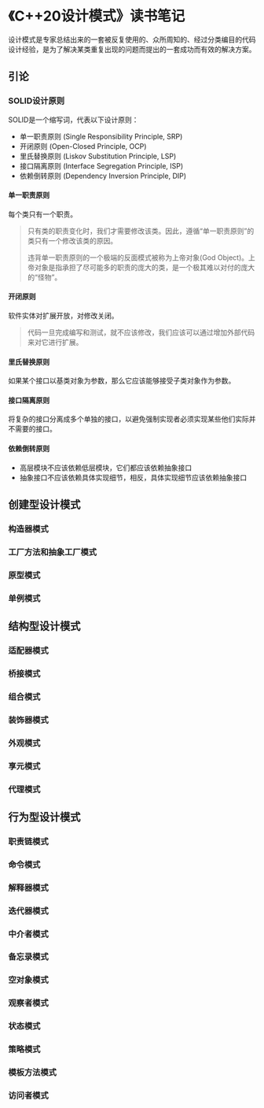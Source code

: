 # 《C++20设计模式》读书笔记

设计模式是专家总结出来的一套被反复使用的、众所周知的、经过分类编目的代码设计经验，是为了解决某类重复出现的问题而提出的一套成功而有效的解决方案。

## 引论

### SOLID设计原则

SOLID是一个缩写词，代表以下设计原则：

- 单一职责原则 (Single Responsibility Principle, SRP)
- 开闭原则 (Open-Closed Principle, OCP)
- 里氏替换原则 (Liskov Substitution Principle, LSP)
- 接口隔离原则 (Interface Segregation Principle, ISP)
- 依赖倒转原则 (Dependency Inversion Principle, DIP)

#### 单一职责原则

每个类只有一个职责。

> 只有类的职责变化时，我们才需要修改该类。因此，遵循“单一职责原则”的类只有一个修改该类的原因。
>
> 违背单一职责原则的一个极端的反面模式被称为上帝对象(God Object)。上帝对象是指承担了尽可能多的职责的庞大的类，是一个极其难以对付的庞大的“怪物”。

#### 开闭原则

软件实体对扩展开放，对修改关闭。

> 代码一旦完成编写和测试，就不应该修改，我们应该可以通过增加外部代码来对它进行扩展。

#### 里氏替换原则

如果某个接口以基类对象为参数，那么它应该能够接受子类对象作为参数。

#### 接口隔离原则

将复杂的接口分离成多个单独的接口，以避免强制实现者必须实现某些他们实际并不需要的接口。

#### 依赖倒转原则

- 高层模块不应该依赖低层模块，它们都应该依赖抽象接口
- 抽象接口不应该依赖具体实现细节，相反，具体实现细节应该依赖抽象接口

## 创建型设计模式

### 构造器模式

### 工厂方法和抽象工厂模式

### 原型模式

### 单例模式

## 结构型设计模式

### 适配器模式

### 桥接模式

### 组合模式

### 装饰器模式

### 外观模式

### 享元模式

### 代理模式

## 行为型设计模式

### 职责链模式

### 命令模式

### 解释器模式

### 迭代器模式

### 中介者模式

### 备忘录模式

### 空对象模式

### 观察者模式

### 状态模式

### 策略模式

### 模板方法模式

### 访问者模式